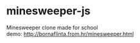 # minesweeper-js
Minesweeper clone made for school\
demo: http://bornaflinta.from.hr/minesweeper.html
